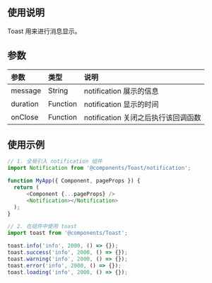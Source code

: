 ## 使用说明

Toast 用来进行消息显示。

## 参数

| 参数     | 类型     | 说明                                |
| :------- | :------- | :---------------------------------- |
| message  | String   | notification 展示的信息             |
| duration | Function | notification 显示的时间             |
| onClose  | Function | notification 关闭之后执行该回调函数 |

## 使用示例

```javascript
// 1. 全局引入 notification 组件
import Notification from '@components/Toast/notification';

function MyApp({ Component, pageProps }) {
  return (
      <Component {...pageProps} />
      <Notification></Notification>
  );
}
```

```javascript
// 2. 在组件中使用 toast
import toast from '@components/Toast';

toast.info('info', 2000, () => {});
toast.success('info', 2000, () => {});
toast.warning('info', 2000, () => {});
toast.error('info', 2000, () => {});
toast.loading('info', 2000, () => {});
```
